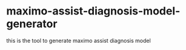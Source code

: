# maximo-assist-diagnosis-model-generator
this is the tool to generate maximo assist diagnosis model
